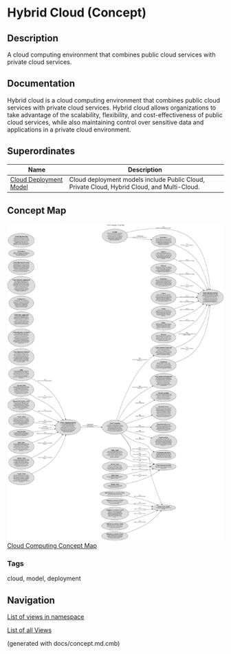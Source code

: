 # Hybrid Cloud (Concept)
## Description
A cloud computing environment that combines public cloud services with private cloud services.

## Documentation
Hybrid cloud is a cloud computing environment that combines public cloud services with private cloud services.
Hybrid cloud allows organizations to take advantage of the scalability, flexibility, and cost-effectiveness of public cloud services,
while also maintaining control over sensitive data and applications in a private cloud environment.

## Superordinates
| Name | Description |
|---|---|
| [Cloud Deployment Model](../../software-development/cloud/cloud-deployment-model.md) | Cloud deployment models include Public Cloud, Private Cloud, Hybrid Cloud, and Multi-Cloud. |

## Concept Map
![Cloud Computing Concept Map](../../software-development/cloud/concept-view.png)
[Cloud Computing Concept Map](../../software-development/cloud/concept-view.md)

### Tags
cloud, model, deployment


## Navigation
[List of views in namespace](./views-in-namespace.md)

[List of all Views](../../views.md)

(generated with docs/concept.md.cmb)
